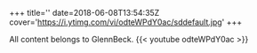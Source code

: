 +++
title=''
date=2018-06-08T13:54:35Z
cover='https://i.ytimg.com/vi/odteWPdY0ac/sddefault.jpg'
+++

All content belongs to GlennBeck.
{{< youtube odteWPdY0ac >}}
